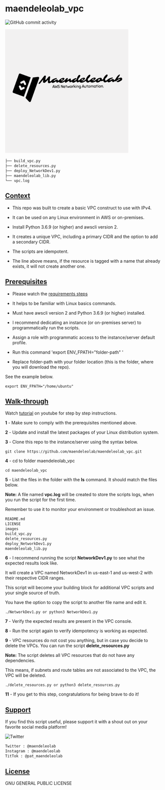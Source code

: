 # maendeleolab_vpc
![GitHub commit activity](https://img.shields.io/github/last-commit/maendeleolab/maendeleolab_vpc)

<img src="/images/banner.png" width=400>

```
├── build_vpc.py
├── delete_resources.py
├── deploy_NetworkDev1.py
├── maendeleolab_lib.py
└── vpc.log
```

## [Context](#Context)

- This repo was built to create a basic VPC construct to use with IPv4. 

- It can be used on any Linux environment in AWS or on-premises. 

- Install Python 3.6.9 (or higher) and awscli version 2.

- It creates a unique VPC, including a primary CIDR and the option to add a secondary CIDR. 

- The scripts are idempotent. 

- The line above means, if the resource is tagged with a name that already exists, it will not create another one.

## [Prerequisites](#Prerequisites)

- Please watch the [requirements steps](https://www.youtube.com/watch?v=gMM-d1uZ0Ks&t=12s) 

- It helps to be familiar with Linux basics commands.

- Must have awscli version 2 and Python 3.6.9 (or higher) installed.

- I recommend dedicating an instance (or on-premises server) to programmatically run the scripts.  

- Assign a role with programmatic access to the instance/server default profile.

- Run this command 'export ENV_FPATH="folder-path" ' 

- Replace folder-path with your folder location (this is the folder, where you will download the repo). 

See the example below.

```
export ENV_FPATH="/home/ubuntu"
```

## [Walk-through](#Walk-through)


Watch [tutorial](https://youtu.be/SCcGe9pr5Z0) on youtube for step by step instructions.

**1**  - Make sure to comply with the prerequisites mentioned above.

**2**  - Update and install the latest packages of your Linux distribution system.

**3**  - Clone this repo to the instance/server using the syntax below.

```
git clone https://github.com/maendeleolab/maendeleolab_vpc.git
```

**4**  - cd to folder maendeleolab_vpc

```
cd maendeleolab_vpc
```

**5**  - List the files in the folder with the **ls** command. It should match the files below.

**Note:** A file named **vpc.log** will be created to store the scripts logs, when you run the script for the first time.

Remember to use it to monitor your environment or troubleshoot an issue.


```
README.md
LICENSE
images
build_vpc.py
delete_resources.py
deploy_NetworkDev1.py
maendeleolab_lib.py
```

**6**  - I recommend running the script **NetworkDev1.py** to see what the expected results look like. 

It will create a VPC named NetworkDev1 in us-east-1 and us-west-2 with their respective CIDR ranges.

This script will become your building block for additional VPC scripts and your single source of truth. 

You have the option to copy the script to another file name and edit it.

```
./NetworkDev1.py or python3 NetworkDev1.py
```

**7**  - Verify the expected results are present in the VPC console. 

**8**  - Run the script again to verify idempotency is working as expected. 

**9**  - VPC resources do not cost you anything, but in case you decide to delete the VPCs. You can run the script **delete_resources.py**
	
**Note:** The script deletes all VPC resources that do not have any dependencies. 
	
This means, if subnets and route tables are not associated to the VPC, the VPC will be deleted. 

```
./delete_resources.py or python3 delete_resources.py
```

**11** - If you get to this step, congratulations for being brave to do it! 

## [Support](#Support)
If you find this script useful, please support it with a shout out on your favorite social media platform!

![Twitter](https://img.shields.io/twitter/follow/maendeleolab?style=social)
```
Twitter : @maendeleolab
Instagram : @maendeleolab
TitTok : @pat_maendeleolab
```
## [License](#License)
GNU GENERAL PUBLIC LICENSE

	
